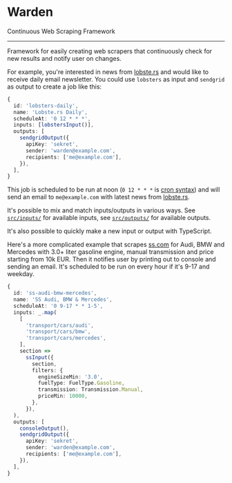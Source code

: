 # Warden

Continuous Web Scraping Framework

---

Framework for easily creating web scrapers that continuously check for new
results and notify user on changes.

For example, you're interested in news from [lobste.rs](https://lobste.rs/) and
would like to receive daily email newsletter. You could use `lobsters` as input
and `sendgrid` as output to create a job like this:

```ts
{
  id: 'lobsters-daily',
  name: 'Lobste.rs Daily',
  scheduleAt: '0 12 * * *',
  inputs: [lobstersInput()],
  outputs: [
    sendgridOutput({
      apiKey: 'sekret',
      sender: 'warden@example.com',
      recipients: ['me@example.com'],
    }),
  ],
}
```

This job is scheduled to be run at noon (`0 12 * * *` is [cron
syntax](https://www.npmjs.com/package/node-schedule#cron-style-scheduling)) and
will send an email to `me@example.com` with latest news from
[lobste.rs](https://lobste.rs/).

It's possible to mix and match inputs/outputs in various ways. See
[`src/inputs/`](https://github.com/daGrevis/warden/tree/master/src/inputs) for
available inputs, see
[`src/outputs/`](https://github.com/daGrevis/warden/tree/master/src/outputs) for
available outputs.

It's also possible to quickly make a new input or output with TypeScript.

Here's a more complicated example that scrapes [ss.com](https://www.ss.com/) for
Audi, BMW and Mercedes with 3.0+ liter gasoline engine, manual transmission and
price starting from 10k EUR. Then it notifies user by printing out to console
and sending an email. It's scheduled to be run on every hour if it's 9-17 and
weekday.

```ts
{
  id: 'ss-audi-bmw-mercedes',
  name: 'SS Audi, BMW & Mercedes',
  scheduleAt: '0 9-17 * * 1-5',
  inputs: _.map(
    [
      'transport/cars/audi',
      'transport/cars/bmw',
      'transport/cars/mercedes',
    ],
    section =>
      ssInput({
        section,
        filters: {
          engineSizeMin: '3.0',
          fuelType: FuelType.Gasoline,
          transmission: Transmission.Manual,
          priceMin: 10000,
        },
      }),
  ),
  outputs: [
    consoleOutput(),
    sendgridOutput({
      apiKey: 'sekret',
      sender: 'warden@example.com',
      recipients: ['me@example.com'],
    }),
  ],
}
```
